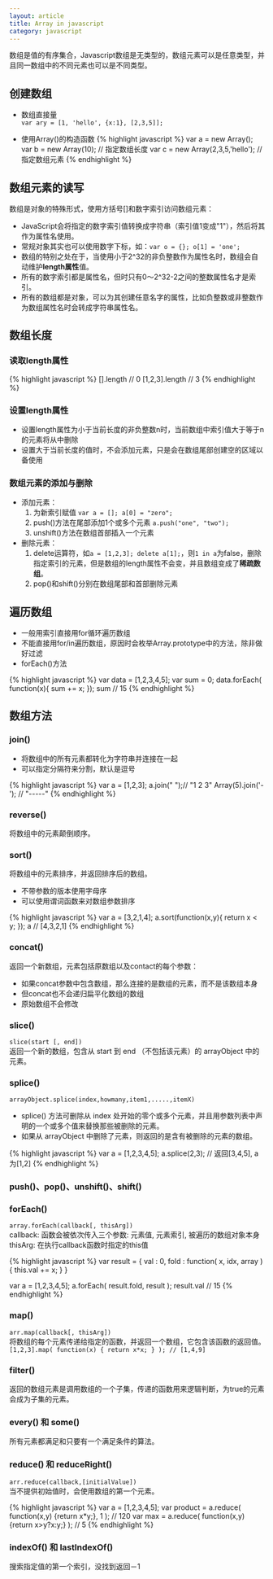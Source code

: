 ```yaml
---
layout: article
title: Array in javascript
category: javascript
---
```

数组是值的有序集合，Javascript数组是无类型的，数组元素可以是任意类型，并且同一数组中的不同元素也可以是不同类型。

## 创建数组

* 数组直接量  
`var ary = [1, 'hello', {x:1}, [2,3,5]];`

* 使用Array()的构造函数
{% highlight javascript %}
var a = new Array();
var b = new Array(10); // 指定数组长度
var c = new Array(2,3,5,'hello'); // 指定数组元素
{% endhighlight %}


## 数组元素的读写
数组是对象的特殊形式，使用方括号[]和数字索引访问数组元素：

* JavaScript会将指定的数字索引值转换成字符串（索引值1变成"1"），然后将其作为属性名使用。
* 常规对象其实也可以使用数字下标，如：`var o = {}; o[1] = 'one';`
* 数组的特别之处在于，当使用小于2^32的非负整数作为属性名时，数组会自动维护**length属性**值。
* 所有的数字索引都是属性名，但时只有0～2^32-2之间的整数属性名才是索引。
* 所有的数组都是对象，可以为其创建任意名字的属性，比如负整数或非整数作为数组属性名时会转成字符串属性名。

## 数组长度

### 读取length属性
{% highlight javascript %}
[].length // 0
[1,2,3].length // 3
{% endhighlight %}

### 设置length属性

* 设置length属性为小于当前长度的非负整数n时，当前数组中索引值大于等于n的元素将从中删除
* 设置大于当前长度的值时，不会添加元素，只是会在数组尾部创建空的区域以备使用


### 数组元素的添加与删除

* 添加元素：
    1. 为新索引赋值 `var a = []; a[0] = "zero";`
    2. push()方法在尾部添加1个或多个元素 `a.push("one", "two");`
    3. unshift()方法在数组首部插入一个元素
* 删除元素：
    1. delete运算符，如`a = [1,2,3]; delete a[1];`，则`1 in a`为false，删除指定索引的元素，但是数组的length属性不会变，并且数组变成了**稀疏数组**。
    2. pop()和shift()分别在数组尾部和首部删除元素


## 遍历数组

* 一般用索引直接用for循环遍历数组
* 不能直接用for/in遍历数组，原因时会枚举Array.prototype中的方法，除非做好过滤
* forEach()方法

{% highlight javascript %}
var data = [1,2,3,4,5];
var sum = 0;
data.forEach( function(x){
    sum += x;
});
sum // 15
{% endhighlight %}

## 数组方法

### join() 

* 将数组中的所有元素都转化为字符串并连接在一起
* 可以指定分隔符来分割，默认是逗号

{% highlight javascript %}
var a = [1,2,3];
a.join(" ");// "1 2 3"
Array(5).join('-'); // "-----"
{% endhighlight %}

### reverse()
将数组中的元素颠倒顺序。

### sort()
将数组中的元素排序，并返回排序后的数组。

* 不带参数的版本使用字母序
* 可以使用谓词函数来对数组参数排序

{% highlight javascript %}
var a = [3,2,1,4];
a.sort(function(x,y){
    return x < y;
});
a // [4,3,2,1]
{% endhighlight %}

### concat()
返回一个新数组，元素包括原数组以及contact的每个参数：

* 如果concat参数中包含数组，那么连接的是数组的元素，而不是该数组本身
* 但concat也不会递归扁平化数组的数组
* 原始数组不会修改

### slice()
`slice(start [, end])`  
返回一个新的数组，包含从 start 到 end （不包括该元素）的 arrayObject 中的元素。

### splice()
`arrayObject.splice(index,howmany,item1,.....,itemX)`

* splice() 方法可删除从 index 处开始的零个或多个元素，并且用参数列表中声明的一个或多个值来替换那些被删除的元素。
* 如果从 arrayObject 中删除了元素，则返回的是含有被删除的元素的数组。

{% highlight javascript %}
var a = [1,2,3,4,5];
a.splice(2,3); // 返回[3,4,5], a为[1,2]
{% endhighlight %}

### push()、pop()、unshift()、shift()

### forEach()
`array.forEach(callback[, thisArg])`  
callback: 函数会被依次传入三个参数: 元素值, 元素索引, 被遍历的数组对象本身  
thisArg: 在执行callback函数时指定的this值

{% highlight javascript %}
var result = {
    val : 0,
    fold : function( x, idx, array ){
        this.val += x;
    }
}

var a = [1,2,3,4,5];
a.forEach( result.fold, result );
result.val // 15
{% endhighlight %}

### map()
`arr.map(callback[, thisArg])`  
将数组的每个元素传递给指定的函数，并返回一个数组，它包含该函数的返回值。  
`[1,2,3].map( function(x) { return x*x; } ); // [1,4,9]`

### filter()
返回的数组元素是调用数组的一个子集，传递的函数用来逻辑判断，为true的元素会成为子集的元素。

### every() 和 some()
所有元素都满足和只要有一个满足条件的算法。

### reduce() 和 reduceRight()
`arr.reduce(callback,[initialValue])`  
当不提供初始值时，会使用数组的第一个元素。  

{% highlight javascript %}
var a = [1,2,3,4,5];
var product = a.reduce( function(x,y) {return x*y;}, 1 ); // 120
var max = a.reduce( function(x,y) {return x>y?x:y;} ); // 5
{% endhighlight %}

### indexOf() 和 lastIndexOf()
搜索指定值的第一个索引，没找到返回－1



